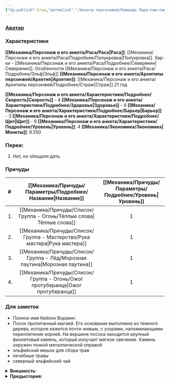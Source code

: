 ```yaml
---
{"dg-publish":true,"permalink":"/Анкеты персонажей/Команда Пара-пам-пам/Кейлон/","noteIcon":"","created":"2025-08-21T13:47:19.571+03:00","updated":"2025-08-27T19:12:21.963+03:00"}
---
```


### [Аватар](Кейлон.jpg)
### Характеристики
**[[Механика/Персонаж и его анкета/Раса/Раса\|Раса]]**: [[Механика/Персонаж и его анкета/Раса/Подробнее/Полукровка\|Полукровка]]. Хар-ки - [[Механика/Персонаж и его анкета/Раса/Подробнее/Северянин\|Северянин]]. Особенности [[Механика/Персонаж и его анкета/Раса/Подробнее/Эльф\|Эльф]]
**[[Механика/Персонаж и его анкета/Архитипы персонжей/Архетип\|Архетип]]**: [[Механика/Персонаж и его анкета/Архитипы персонжей/Подробнее/Страж\|Страж]]
*21 год*

 **[[Механика/Персонаж и его анкета/Характеристики/Подробнее/Скорость\|Скорость]]** - 4
 **[[Механика/Персонаж и его анкета/Характеристики/Подробнее/Здоровье\|Здоровье]]** - 6
 **[[Механика/Персонаж и его анкета/Характеристики/Подробнее/Барьер\|Барьер]]** - 3
 **[[Механика/Персонаж и его анкета/Характеристики/Подробнее/Щит\|Щит]]** - 9
 **[[Механика/Персонаж и его анкета/Характеристики/Подробнее/Уровень\|Уровень]]**: 4
**[[Механика/Экономика/Экономика\|Монеты]]**: 6.550

### Перки:
1. Нет, но обещали дать

### Причуды

| #   |     [[Механика/Причуды/Параметры/Подробнее/Название\|Название]]      | [[Механика/Причуды/Параметры/Подробнее/Уровень\|Уровень]] |
|:--- |:---------------------:|:-----------:|
| 1.  |   [[Механика/Причуды/Список/Группа - Огонь/Тёплые слова\|Тёплые слова]]    |      1      |
| 2.  |   [[Механика/Причуды/Список/Группа - Мастерство/Рука мастера\|Рука мастера]]    |      1      |
| 3.  | [[Механика/Причуды/Список/Группа - Лёд/Морозная паутина\|Морозная паутина]]  |      1      |
| 4.  | [[Механика/Причуды/Список/Группа - Огонь/Ожог протуберанца\|Ожог протуберанца]] |      1      |


### Для заметок
- Полное имя Кейлон Ворринг.
- Посох пропитанный магией. Его основание выполнено из темного дерева, которое кажется почти живым, с узорами, напоминающими переплетение корней. На вершине посоха находится крупный фиолетовый камень, который излучает мягкое свечение. Камень окружен тонкой металлической оправой
- эльфийский мешок для сбора трав
- лечебные травы
- северный эльфийский чай

<details><summary><b>Внешность:</b></summary>
Надета одежда, которая сочетает в себе элементы северного стиля и эльфийской магии. Верхняя часть одежды представляет собой куртку с меховым воротником, который добавляет тепла и защиты от холода. Куртка выполнена из плотной ткани. На поясе закреплен ремень, который, вероятно, служит для ношения оружия или других необходимых предметов. На ногах у персонажа надеты высокие сапоги, которые также утеплены мехом, что позволяет ему комфортно передвигаться по снегу и льду. Одежда персонажа украшена меховыми элементами, что придает ей особый шарм и подчеркивает его связь с природой и северным народом.</details>

<details><summary><b>Предыстория:</b></summary>
Кэйлон появился на свет среди суровых северных земель. В его роду были великие войны и путешественники. <br/>
Однако судьба распорядилась иначе: мальчик оказался ???полукровкой — наполовину человеком северян, наполовину эльфом. <br/>
Его отец Фиоглав (фиолетовая голова, Фио сокращённо) погиб в битве ещё до рождения сына, оставив малыша на попечение матери, дочери лесного народа, чья красота скрывала сердце, полное горечи и ненависти. Северный народ принял потомка война и его мать. Вот только Триш невзлюбила северян, а в особенности - своего собственного сына. Своими волосами необычного, фиолетового цвета, он напоминал своего отца. Того, кто обещал всегда быть рядом, но в итоге...<br/>
Детство Кэйлона было тяжелым испытанием. Каждый раз, отмечая очередной день рождения мальчика, Триш наказывала сына особенно жестоко, оставляя глубокие ожоги на нежной коже спины ребёнка. Эти шрамы были клеймом позора и символом его неполноценности. Раны медленно заживали, образуя болезненные отметины, каждая из которых несла память о страданиях прошлого.<br/>
Несмотря на мучительную боль и унижения, Кэйлон научился держать лицо перед матерью и окружающими. Он прятал слёзы, стараясь улыбаться даже тогда, когда сердце разрывалось от боли. Это стало частью его характера — терпение и умение контролировать эмоции стали основой его силы. Только после ??? трагической ???гибели матери жизнь юноши изменилась навсегда.<br/>
Освобождённый от ежедневных пыток, Кэйлон начал искать своё истинное предназначение. Он отправился в путь, но следы детства остались с ним навсегда. Тело покрытое шрамами, а душа хранит воспоминания о пережитом ужасе. Сможет ли больная душа научиться любить?</details>